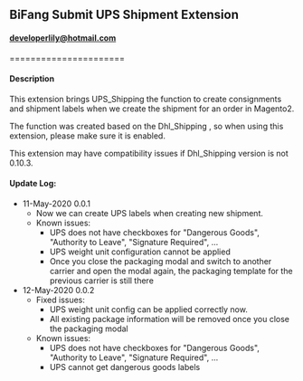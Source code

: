 ## BiFang Submit UPS Shipment Extension
#### developerlily@hotmail.com
======================

#### Description

This extension brings UPS_Shipping the function to create consignments and shipment labels when we create the shipment for an order in Magento2.

The function was created based on the Dhl_Shipping , so when using this extension, please make sure it is enabled.

This extension may have compatibility issues if Dhl_Shipping version is not 0.10.3.


#### Update Log:

- 11-May-2020 0.0.1
  - Now we can create UPS labels when creating new shipment.
  - Known issues:
    - UPS does not have checkboxes for "Dangerous Goods", "Authority to Leave", "Signature Required", ...
    - UPS weight unit configuration cannot be applied
    - Once you close the packaging modal and switch to another carrier and open the modal again, the packaging template for the previous carrier is still there
- 12-May-2020 0.0.2
  - Fixed issues:
    - UPS weight unit config can be applied correctly now.
    - All existing package information will be removed once you close the packaging modal
  - Known issues:
    - UPS does not have checkboxes for "Dangerous Goods", "Authority to Leave", "Signature Required", ...
    - UPS cannot get dangerous goods labels
